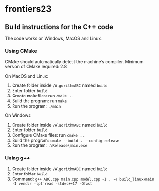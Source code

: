 # frontiers23

## Build instructions for the C++ code

The code works on Windows, MacOS and Linux.

### Using CMake

CMake should automatically detect the machine's compiler. Minimum version of CMake required: 2.8

On MacOS and Linux:

1. Create folder inside `/AlgorithmABC` named `build`
2. Enter folder `build`
3. Create makefiles: run `cmake ..`
4. Build the program: run `make`
5. Run the program: `./main`

On Windows:

1. Create folder inside `/AlgorithmABC` named `build`
2. Enter folder `build`
3. Configure CMake files: run `cmake ..`
4. Build the program: `cmake --build . --config release`
5. Run the program: `.\Release\main.exe`

### Using g++

1. Create folder inside `/AlgorithmABC` named `build`
2. Enter folder `build`
3. Command: `g++ ABC.cpp main.cpp model.cpp -I . -o build_linux/main -I vendor -lpthread -std=c++17 -Ofast`
